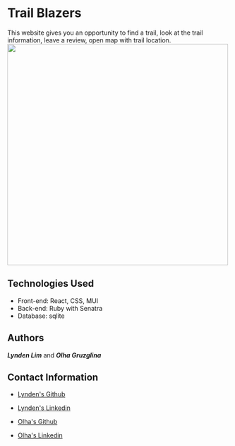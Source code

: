 # Trail Blazers
This website gives you an opportunity to find a trail, look at the trail information, leave a review, open map with trail location.
<img src="trail_blazers-client/src/assets/Trail Blazers.gif" width="500">

## Technologies Used
 - Front-end: React, CSS, MUI 
 - Back-end: Ruby with Senatra 
 - Database: sqlite

## Authors
_**Lynden Lim**_ and _**Olha Gruzglina**_

## Contact Information

- [Lynden's Github](https://github.com/lyndenlim "Lynden Lim")
- [Lynden's Linkedin](https://www.linkedin.com/in/lynden-lim-17b026118/ "Lynden Lim")

- [Olha's Github](https://github.com/ogruzglina "Olha Gruzglina")
- [Olha's Linkedin](https://www.linkedin.com/in/olha-gruzglina-a4403b53/ "Olha Gruzglina")